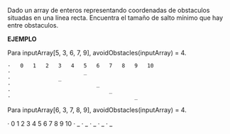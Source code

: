 Dado un array de enteros representando coordenadas de obstaculos situadas en una línea recta. Encuentra el tamaño de salto mínimo que hay entre obstaculos.

**EJEMPLO**

Para inputArray[5, 3, 6, 7, 9], avoidObstacles(inputArray) = 4.

    ·   0   1   2   3   4   5   6   7   8   9   10
    ·                       _
    ·               _
    ·                           _
    ·                               _
    ·                                       _

Para inputArray[6, 3, 7, 8, 9], avoidObstacles(inputArray) = 4.

   ·   0   1   2   3   4   5   6   7   8   9   10
   ·                           _
   ·               _
   ·                               _
   ·                                   _
   ·                                       _
